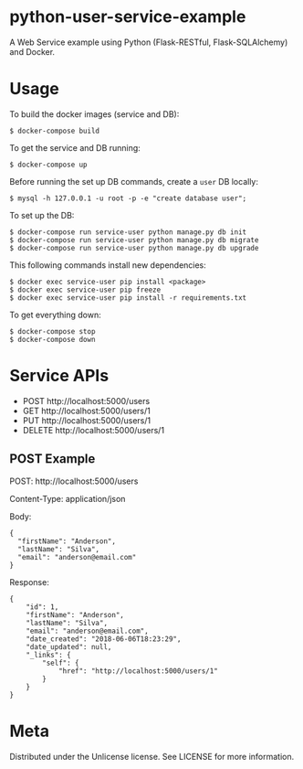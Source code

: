 # python-user-service-example
A Web Service example using Python (Flask-RESTful, Flask-SQLAlchemy) and Docker.

# Usage
To build the docker images (service and DB):
```
$ docker-compose build
```

To get the service and DB running:
```
$ docker-compose up
```

Before running the set up DB commands, create a `user` DB locally:
```
$ mysql -h 127.0.0.1 -u root -p -e "create database user";
```

To set up the DB:
```
$ docker-compose run service-user python manage.py db init
$ docker-compose run service-user python manage.py db migrate
$ docker-compose run service-user python manage.py db upgrade
```

This following commands install new dependencies:
```
$ docker exec service-user pip install <package>
$ docker exec service-user pip freeze
$ docker exec service-user pip install -r requirements.txt
```

To get everything down:
```
$ docker-compose stop
$ docker-compose down
```

# Service APIs

* POST http://localhost:5000/users
* GET http://localhost:5000/users/1
* PUT http://localhost:5000/users/1
* DELETE http://localhost:5000/users/1

## POST Example 
POST: http://localhost:5000/users

Content-Type: application/json

Body:
```
{
  "firstName": "Anderson",
  "lastName": "Silva",
  "email": "anderson@email.com"
}
```

Response:
```
{
    "id": 1,
    "firstName": "Anderson",
    "lastName": "Silva",
    "email": "anderson@email.com",
    "date_created": "2018-06-06T18:23:29",
    "date_updated": null,
    "_links": {
        "self": {
            "href": "http://localhost:5000/users/1"
        }
    }
}
```

# Meta
Distributed under the Unlicense license. See LICENSE for more information.
